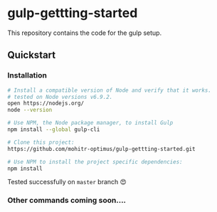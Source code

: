 # gulp-gettting-started

This repository contains the code for the gulp setup.

## Quickstart

### Installation


```sh
# Install a compatible version of Node and verify that it works.
# tested on Node versions v6.9.2.
open https://nodejs.org/
node --version

# Use NPM, the Node package manager, to install Gulp
npm install --global gulp-cli

# Clone this project:
https://github.com/mohitr-optimus/gulp-gettting-started.git

# Use NPM to install the project specific dependencies:
npm install
```

Tested successfully on `master` branch :heart_eyes:

### Other commands coming soon....
